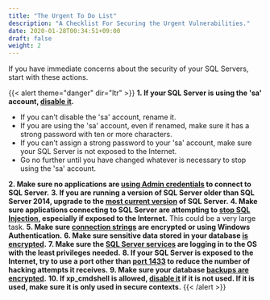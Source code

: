 ```yaml
---
title: "The Urgent To Do List"
description: "A Checklist For Securing the Urgent Vulnerabilities."
date: 2020-01-28T00:34:51+09:00
draft: false
weight: 2
---
```


If you have immediate concerns about the security of your SQL Servers, start with these actions.

{{< alert theme="danger" dir="ltr" >}}
**1. If your SQL Server is using the 'sa' account, [disable it](/docs/auth/authentication/).**
  * If you can't disable the 'sa' account, rename it.
  * If you are using the 'sa' account, even if renamed, make sure it has a strong password with ten or more characters.
  * If you can't assign a strong password to your 'sa' account, make sure your SQL Server is not exposed to the Internet.
  * Go no further until you have changed whatever is necessary to stop using the 'sa' account.

**2. Make sure no applications are [using Admin credentials](/docs/auth/authentication/) to connect to SQL Server.**
**3. If you are running a version of SQL Server older than SQL Server 2014, upgrade to the [most current version](/docs/configuration/version/) of SQL Server.**
**4. Make sure applications connecting to SQL Server are attempting to [stop SQL Injection](/docs/injection/sqli/), especially if exposed to the Internet.**  This could be a very large task.
**5. Make sure [connection strings](/docs/auth/connstrings/) are encrypted or using Windows Authentication.**
**6. Make sure sensitive data stored in your database [is encrypted](/docs/sensitive/whatsensitive/).**
**7. Make sure the [SQL Server services](/docs/auth/servicelogins/) are logging in to the OS with the least privileges needed.**
**8. If your SQL Server is exposed to the Internet, try to use a port other than [port 1433](/docs/configuration/ports/) to reduce the number of hacking attempts it receives.**
**9. Make sure your database [backups are encrypted](/docs/backups/backups/).**
**10. If xp_cmdshell is allowed, [disable it](/docs/configuration/sqlconfig/) if it is not used.  If it is used, make sure it is only used in secure contexts.**
{{< /alert >}}
